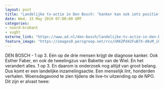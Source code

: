 ```yaml
---
layout: post
title: "Landelijke tv-actie in Den Bosch: ‘kanker kan ook iets positiefs brengen’"
date: Wed, 15 May 2019 07:00:00 GMT
categories: 
- noord-brabant 
- vught 
externe_link: "https://www.ad.nl/den-bosch/landelijke-tv-actie-in-den-bosch-kanker-kan-ook-iets-positiefs-brengen~a0e18cc4/"
feature_image: "https://images0.persgroep.net/rcs/nR6ZPd42FuB7X-d8vM_i0KUXKaY/diocontent/148348674/_fitwidth/400/?appId=21791a8992982cd8da851550a453bd7f&quality=0.7"
---
```


DEN BOSCH - 1 op 3. Eén op de drie mensen krijgt de diagnose kanker. Ook Esther Faber, en ook de tweelingzus van Babette van de Wiel. En het verandert alles. 1 op 3. En daarom is onderzoek nog altijd van groot belang. Dus komt er een landelijke inzamelingsactie. Een menselijk lint, honderden verhalen. Woensdagavond te zien tijdens de live-tv uitzending op de NPO. Dit zijn er alvast twee:
